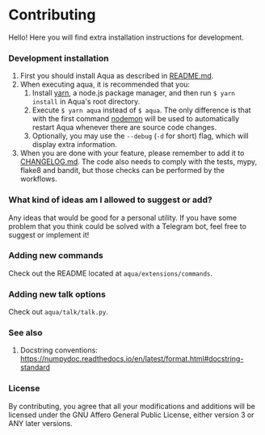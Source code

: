 # Contributing
Hello! Here you will find extra installation instructions for development.

### Development installation
1. First you should install Aqua as described in [README.md](README.md).
2. When executing aqua, it is recommended that you:
    1. Install [yarn](https://yarnpkg.com/), a node.js package manager, and
    then run `$ yarn install` in Aqua's root directory.
    2. Execute `$ yarn aqua` instead of `$ aqua`. The only difference is that
    with the first command [nodemon](https://github.com/remy/nodemon) will be
    used to automatically restart Aqua whenever there are source code changes.
    3. Optionally, you may use the `--debug` (`-d` for short) flag, which will
    display extra information.
3. When you are done with your feature, please remember to add it to
[CHANGELOG.md](CHANGELOG.md). The code also needs to comply with the tests,
mypy, flake8 and bandit, but those checks can be performed by the workflows.

### What kind of ideas am I allowed to suggest or add?
Any ideas that would be good for a personal utility. If you have some problem that
you think could be solved with a Telegram bot, feel free to suggest or implement it!

### Adding new commands
Check out the README located at `aqua/extensions/commands`.

### Adding new talk options
Check out `aqua/talk/talk.py`.

### See also
1. Docstring conventions: https://numpydoc.readthedocs.io/en/latest/format.html#docstring-standard

### License
By contributing, you agree that all your modifications and additions will be
licensed under the GNU Affero General Public License, either version 3 or
ANY later versions.
